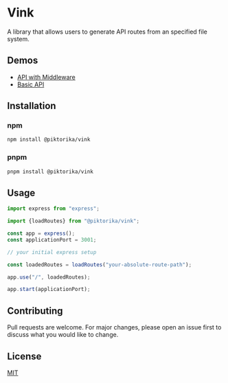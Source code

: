 # Vink

A library that allows users to generate API routes from an specified file system.

## Demos

- [API with Middleware](https://github.com/Piktorika/vink/tree/main/examples/api-with-middleware)
- [Basic API](https://github.com/Piktorika/vink/tree/main/examples/basic-api)


## Installation

### npm

```bash
npm install @piktorika/vink
```
### pnpm

```bash
pnpm install @piktorika/vink
```

## Usage

```javascript
import express from "express";

import {loadRoutes} from "@piktorika/vink";

const app = express();
const applicationPort = 3001;

// your initial express setup

const loadedRoutes = loadRoutes("your-absolute-route-path");

app.use("/", loadedRoutes);

app.start(applicationPort);
```

## Contributing
Pull requests are welcome. For major changes, please open an issue first to discuss what you would like to change.

## License
[MIT](https://choosealicense.com/licenses/mit/)
